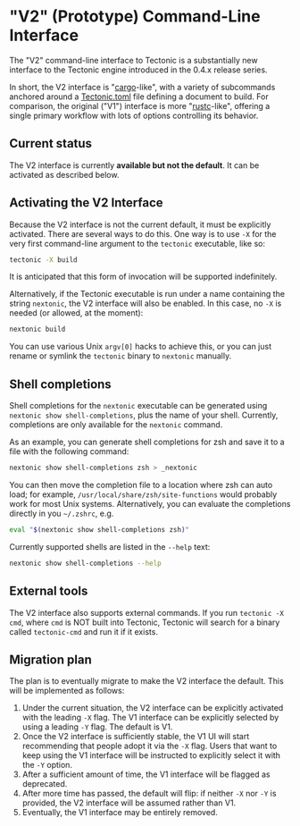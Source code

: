 # "V2" (Prototype) Command-Line Interface

The "V2" command-line interface to Tectonic is a substantially new interface to
the Tectonic engine introduced in the 0.4.x release series.

In short, the V2 interface is "[cargo]-like", with a variety of subcommands
anchored around a [Tectonic.toml] file defining a document to build. For
comparison, the original ("V1") interface is more "[rustc]-like", offering a
single primary workflow with lots of options controlling its behavior.

[cargo]: https://doc.rust-lang.org/cargo/
[Tectonic.toml]: ./tectonic-toml.md
[rustc]: https://doc.rust-lang.org/rustc/command-line-arguments.html

## Current status

The V2 interface is currently **available but not the default**. It can be
activated as described below.

## Activating the V2 Interface

Because the V2 interface is not the current default, it must be explicitly
activated. There are several ways to do this. One way is to use `-X` for the
very first command-line argument to the `tectonic` executable, like so:

```sh
tectonic -X build
```

It is anticipated that this form of invocation will be supported indefinitely.

Alternatively, if the Tectonic executable is run under a name containing the
string `nextonic`, the V2 interface will also be enabled. In this case, no `-X`
is needed (or allowed, at the moment):

```sh
nextonic build
```

You can use various Unix `argv[0]` hacks to achieve this, or you can just rename
or symlink the `tectonic` binary to `nextonic` manually.

## Shell completions

Shell completions for the `nextonic` executable can be generated using
`nextonic show shell-completions`, plus the name of your shell. Currently,
completions are only available for the `nextonic` command.

As an example, you can generate shell completions for zsh and save it to a
file with the following command:

```zsh
nextonic show shell-completions zsh > _nextonic
```

You can then move the completion file to a location where zsh can auto load;
for example, `/usr/local/share/zsh/site-functions` would probably work for
most Unix systems. Alternatively, you can evaluate the completions directly
in you `~/.zshrc`, e.g.

```zsh
eval "$(nextonic show shell-completions zsh)"
```

Currently supported shells are listed in the `--help` text:

```zsh
nextonic show shell-completions --help
```

## External tools

The V2 interface also supports external commands. If you run `tectonic -X cmd`, where `cmd` is NOT built into Tectonic, Tectonic will search for a binary called `tectonic-cmd` and run it if it exists.




## Migration plan

The plan is to eventually migrate to make the V2 interface the default. This
will be implemented as follows:

1. Under the current situation, the V2 interface can be explicitly activated
   with the leading `-X` flag. The V1 interface can be explicitly selected by
   using a leading `-Y` flag. The default is V1.
2. Once the V2 interface is sufficiently stable, the V1 UI will start
   recommending that people adopt it via the `-X` flag. Users that want to keep
   using the V1 interface will be instructed to explicitly select it with the
   `-Y` option.
3. After a sufficient amount of time, the V1 interface will be flagged as
   deprecated.
4. After more time has passed, the default will flip: if neither `-X` nor `-Y`
   is provided, the V2 interface will be assumed rather than V1.
5. Eventually, the V1 interface may be entirely removed.
